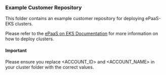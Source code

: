### Example Customer Repository

This folder contains an example customer repository for deploying ePaaS-EKS clusters.

Please refer to the [ePaaS on EKS Documentation](https://docs.nationwidebuilding.luminatesec.com/docs/epaas-eks/users/cluster_deployment/clusterandfeatures/) for more information on how to deploy clusters.

#### Important

Please ensure you replace <ACCOUNT_ID> and <ACCOUNT_NAME> in your cluster folder with the correct values.

